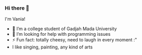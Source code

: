 ### Hi there 👋 
I'm Vania!
- 🌱 I’m a college student of Gadjah Mada University
- 🤔 I’m looking for help with programming issues
- ⚡ Fun fact: totally cheesy, need to laugh in every moment :"
- I like singing, painting, any kind of arts

<!--
**vaniahp/vaniahp** is a ✨ _special_ ✨ repository because its `README.md` (this file) appears on your GitHub profile.

Here are some ideas to get you started:


-->
